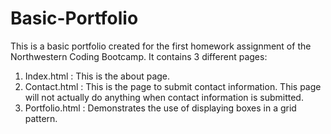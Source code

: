# Basic-Portfolio
This is a basic portfolio created for the first homework assignment of the Northwestern Coding Bootcamp. It contains 3 different pages:
1. Index.html : This is the about page.
2. Contact.html : This is the page to submit contact information. This page will not actually do anything when contact information is submitted. 
3. Portfolio.html : Demonstrates the use of displaying boxes in a grid pattern. 